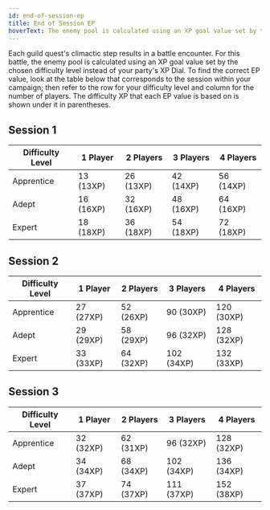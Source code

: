 ```yaml
---
id: end-of-session-ep
title: End of Session EP
hoverText: The enemy pool is calculated using an XP goal value set by the chosen difficulty level instead of your party's XP Dial.
---
```


Each guild quest's climactic step results in a battle encounter. For this battle, the enemy pool is calculated using an XP goal value set by the chosen difficulty level instead of your party's XP Dial. To find the correct EP value, look at the table below that corresponds to the session within your campaign; then refer to the row for your difficulty level and column for the number of players. The difficulty XP that each EP value is based on is shown under it in parentheses.

## Session 1

| Difficulty Level | 1 Player  | 2 Players | 3 Players | 4 Players |
| ---------------- | --------- | --------- | --------- | --------- |
| Apprentice       | 13 (13XP) | 26 (13XP) | 42 (14XP) | 56 (14XP) |
| Adept            | 16 (16XP) | 32 (16XP) | 48 (16XP) | 64 (16XP) |
| Expert           | 18 (18XP) | 36 (18XP) | 54 (18XP) | 72 (18XP) |

## Session 2

| Difficulty Level | 1 Player  | 2 Players | 3 Players  | 4 Players  |
| ---------------- | --------- | --------- | ---------- | ---------- |
| Apprentice       | 27 (27XP) | 52 (26XP) | 90 (30XP)  | 120 (30XP) |
| Adept            | 29 (29XP) | 58 (29XP) | 96 (32XP)  | 128 (32XP) |
| Expert           | 33 (33XP) | 64 (32XP) | 102 (34XP) | 132 (33XP) |

## Session 3

| Difficulty Level | 1 Player  | 2 Players | 3 Players  | 4 Players  |
| ---------------- | --------- | --------- | ---------- | ---------- |
| Apprentice       | 32 (32XP) | 62 (31XP) | 96 (32XP)  | 128 (32XP) |
| Adept            | 34 (34XP) | 68 (34XP) | 102 (34XP) | 136 (34XP) |
| Expert           | 37 (37XP) | 74 (37XP) | 111 (37XP) | 152 (38XP) |
